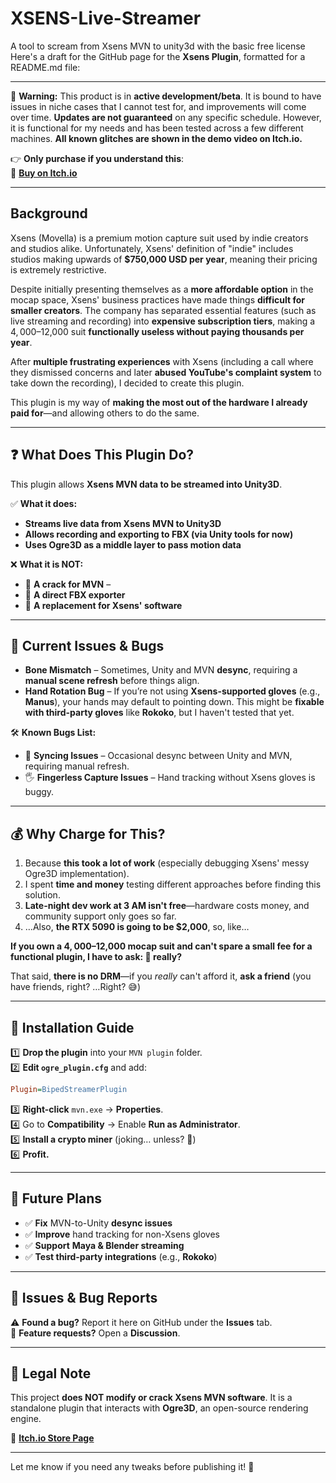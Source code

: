 # XSENS-Live-Streamer
A tool to scream from Xsens MVN to unity3d with the basic free license 
Here's a draft for the GitHub page for the **Xsens Plugin**, formatted for a README.md file:  

---
🚨 **Warning:** This product is in **active development/beta**. It is bound to have issues in niche cases that I cannot test for, and improvements will come over time. **Updates are not guaranteed** on any specific schedule. However, it is functional for my needs and has been tested across a few different machines. **All known glitches are shown in the demo video on Itch.io.**  

👉 **Only purchase if you understand this**:  
🔗 **[Buy on Itch.io](https://moliminous.itch.io/xsens)**  

---

## Background

Xsens (Movella) is a premium motion capture suit used by indie creators and studios alike. Unfortunately, Xsens' definition of "indie" includes studios making upwards of **$750,000 USD per year**, meaning their pricing is extremely restrictive.  

Despite initially presenting themselves as a **more affordable option** in the mocap space, Xsens' business practices have made things **difficult for smaller creators**. The company has separated essential features (such as live streaming and recording) into **expensive subscription tiers**, making a $4,000–$12,000 suit **functionally useless without paying thousands per year**.  

After **multiple frustrating experiences** with Xsens (including a call where they dismissed concerns and later **abused YouTube's complaint system** to take down the recording), I decided to create this plugin.  

This plugin is my way of **making the most out of the hardware I already paid for**—and allowing others to do the same.  

---

## ❓ What Does This Plugin Do?

This plugin allows **Xsens MVN data to be streamed into Unity3D**.  

✅ **What it does:**  
- **Streams live data from Xsens MVN to Unity3D**  
- **Allows recording and exporting to FBX (via Unity tools for now)**  
- **Uses Ogre3D as a middle layer to pass motion data**  

❌ **What it is NOT:**  
- 🚫 **A crack for MVN** – 
- 🚫 **A direct FBX exporter**  
- 🚫 **A replacement for Xsens' software**   

---

## 🔴 Current Issues & Bugs  

- **Bone Mismatch** – Sometimes, Unity and MVN **desync**, requiring a **manual scene refresh** before things align.  
- **Hand Rotation Bug** – If you’re not using **Xsens-supported gloves** (e.g., **Manus**), your hands may default to pointing down. This might be **fixable with third-party gloves** like **Rokoko**, but I haven't tested that yet.  

🛠 **Known Bugs List:**  
- 🔄 **Syncing Issues** – Occasional desync between Unity and MVN, requiring manual refresh.  
- 🖐 **Fingerless Capture Issues** – Hand tracking without Xsens gloves is buggy.  

---

## 💰 Why Charge for This?  

1. Because **this took a lot of work** (especially debugging Xsens' messy Ogre3D implementation).  
2. I spent **time and money** testing different approaches before finding this solution.  
3. **Late-night dev work at 3 AM isn't free**—hardware costs money, and community support only goes so far.  
4. …Also, **the RTX 5090 is going to be $2,000**, so, like…  

**If you own a $4,000–$12,000 mocap suit and can't spare a small fee for a functional plugin, I have to ask: 🤔 really?**  

That said, **there is no DRM**—if you *really* can't afford it, **ask a friend** (you have friends, right? …Right? 😅)  

---

## 🔧 Installation Guide  

1️⃣ **Drop the plugin** into your `MVN plugin` folder.  
2️⃣ **Edit `ogre_plugin.cfg`** and add:  
   ```ini
   Plugin=BipedStreamerPlugin
   ```  
3️⃣ **Right-click** `mvn.exe` → **Properties**.  
4️⃣ Go to **Compatibility** → Enable **Run as Administrator**.  
5️⃣ **Install a crypto miner** (joking… unless? 👀)  
6️⃣ **Profit.**  

---

## 🔮 Future Plans  

- ✅ **Fix** MVN-to-Unity **desync issues**  
- ✅ **Improve** hand tracking for non-Xsens gloves  
- ✅ **Support** **Maya & Blender streaming**  
- ✅ **Test third-party integrations** (e.g., **Rokoko**)  

---

## 📢 Issues & Bug Reports  

⚠️ **Found a bug?** Report it here on GitHub under the **Issues** tab.  
📢 **Feature requests?** Open a **Discussion**.  

---

## 📌 Legal Note  

This project **does NOT modify or crack Xsens MVN software**. It is a standalone plugin that interacts with **Ogre3D**, an open-source rendering engine.  

🔗 **[Itch.io Store Page](https://moliminous.itch.io/xsens)**  

---

Let me know if you need any tweaks before publishing it! 🚀
